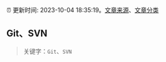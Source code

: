 :alarm_clock: 更新时间: 2023-10-04 18:35:19。[文章来源](/README.md)、[文章分类](/TAGS.md)

## Git、SVN


> 关键字：`Git`、`SVN`



